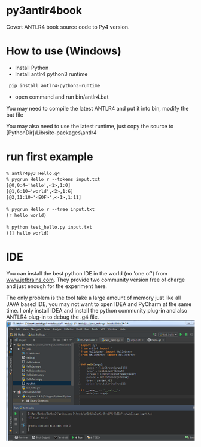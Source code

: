 # py3antlr4book
Covert ANTLR4 book source code to Py4 version. 

# How to use (Windows)
- Install Python
- Install antlr4 python3 runtime 

```
 pip install antlr4-python3-runtime
```

- open command and run bin/antlr4.bat

You may need to compile the latest ANTLR4 and put it into bin, modify the bat file

You may also need to use the latest runtime, just copy the source to [PythonDir]\Lib\site-packages\antlr4

# run first example
```
% antlr4py3 Hello.g4
% pygrun Hello r --tokens input.txt
[@0,0:4='hello',<1>,1:0]
[@1,6:10='world',<2>,1:6]
[@2,11:10='<EOF>',<-1>,1:11]

% pygrun Hello r --tree input.txt
(r hello world)

% python test_hello.py input.txt
([] hello world)
```

# IDE
You can install the best python IDE in the world (no 'one of') from www.jetbrains.com. They provide two community version free of charge and just enough for the experiment here.

The only problem is the tool take a large amount of memory just like all JAVA based IDE, you may not want to open IDEA and PyCharm at the same time. I only install IDEA and install the python community plug-in and also ANTLR4 plug-in to debug the .g4 file. 
![IDEA example](img/IDEA.png)